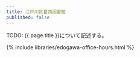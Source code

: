 ```yaml
---
title: 江戸川区葛西図書館
published: false
---
```


TODO: {{ page.title }}について記述する。

{% include libraries/edogawa-office-hours.html %}
